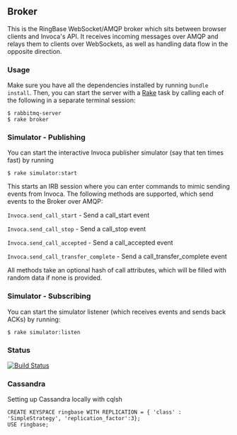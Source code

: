 ## Broker

This is the RingBase WebSocket/AMQP broker which sits between browser clients and Invoca's API.
It receives incoming messages over AMQP and relays them to clients over WebSockets, as well
as handling data flow in the opposite direction.

### Usage

Make sure you have all the dependencies installed by running `bundle install`. Then, you can start
the server with a [Rake](http://rake.rubyforge.org/) task by calling each of the following in a separate terminal session:

```
$ rabbitmq-server
$ rake broker
```

### Simulator - Publishing
You can start the interactive Invoca publisher simulator (say that ten times fast) by running

```
$ rake simulator:start
```

This starts an IRB session where you can enter commands to mimic sending events from Invoca.
The following methods are supported, which send events to the Broker over AMQP:

`Invoca.send_call_start` - Send a call_start event

`Invoca.send_call_stop` - Send a call_stop event

`Invoca.send_call_accepted` - Send a call_accepted event

`Invoca.send_call_transfer_complete` - Send a call_transfer_complete event

All methods take an optional hash of call attributes, which will be filled with random data if none is provided.


### Simulator - Subscribing
You can start the simulator listener (which receives events and sends back ACKs) by running:

```
$ rake simulator:listen
```




### Status
[![Build Status](https://travis-ci.org/RingBase/broker.png?branch=master)](https://travis-ci.org/RingBase/broker)

### Cassandra
Setting up Cassandra locally with cqlsh
```
CREATE KEYSPACE ringbase WITH REPLICATION = { 'class' : 'SimpleStrategy', 'replication_factor':3};
USE ringbase;

```

